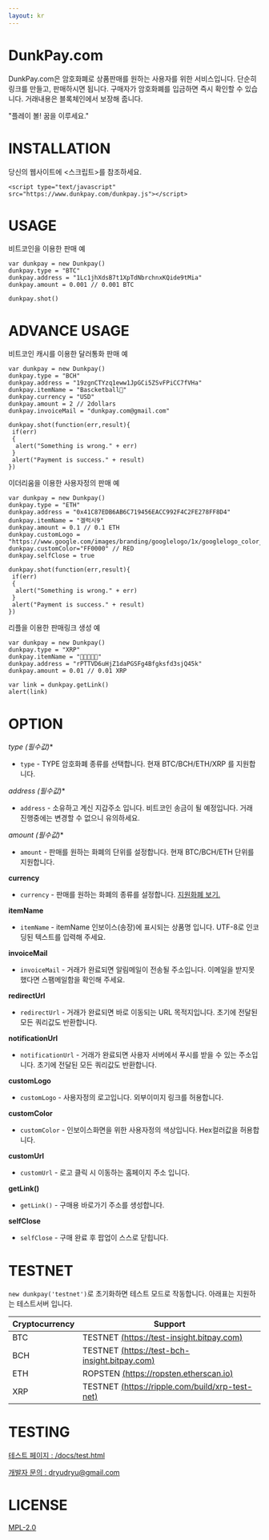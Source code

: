 ```yaml
---
layout: kr
---
```


# DunkPay.com

DunkPay.com은 암호화폐로 상품판매를 원하는 사용자를 위한 서비스입니다.
단순히 링크를 만들고, 판매하시면 됩니다.
구매자가 암호화폐를 입금하면 즉시 확인할 수 있습니다.
거래내용은 블록체인에서 보장해 줍니다.

"플레이 볼! 꿈을 이루세요."

# INSTALLATION
당신의 웹사이트에 <스크립트>를 참조하세요.

```
<script type="text/javascript" src="https://www.dunkpay.com/dunkpay.js"></script>
```

# USAGE

비트코인을 이용한 판매 예

```
var dunkpay = new Dunkpay()
dunkpay.type = "BTC"
dunkpay.address = "1Lc1jhXdsB7t1XpTdNbrchnxKQide9tMia"
dunkpay.amount = 0.001 // 0.001 BTC

dunkpay.shot()
```

# ADVANCE USAGE

비트코인 캐시를 이용한 달러통화 판매 예

```
var dunkpay = new Dunkpay()
dunkpay.type = "BCH"
dunkpay.address = "19zgnCTYzq1eww1JpGCi5ZSvFPiCC7fVHa"
dunkpay.itemName = "Bascketball🏀"
dunkpay.currency = "USD" 
dunkpay.amount = 2 // 2dollars
dunkpay.invoiceMail = "dunkpay.com@gmail.com"

dunkpay.shot(function(err,result){
 if(err)
 {
  alert("Something is wrong." + err)
 } 
 alert("Payment is success." + result)		
})
```

이더리움을 이용한 사용자정의 판매 예

```
var dunkpay = new Dunkpay()
dunkpay.type = "ETH"
dunkpay.address = "0x41C87EDB6AB6C719456EACC992F4C2FE278FF8D4"
dunkpay.itemName = "겔럭시9"
dunkpay.amount = 0.1 // 0.1 ETH  
dunkpay.customLogo = "https://www.google.com/images/branding/googlelogo/1x/googlelogo_color_272x92dp.png" 
dunkpay.customColor="FF0000" // RED
dunkpay.selfClose = true

dunkpay.shot(function(err,result){
 if(err)
 {
  alert("Something is wrong." + err)
 } 
 alert("Payment is success." + result)			
})
```

리플을 이용한 판매링크 생성 예

```
var dunkpay = new Dunkpay()
dunkpay.type = "XRP"
dunkpay.itemName = "🧚🧚🧚🧚🧚"
dunkpay.address = "rPTTVD6uHjZ1daPGSFg4Bfgksfd3sjQ45k"
dunkpay.amount = 0.01 // 0.01 XRP  

var link = dunkpay.getLink()
alert(link)
```

# OPTION

**type (필수값*)**
- `type` - TYPE 암호화폐 종류를 선택합니다. 현재 BTC/BCH/ETH/XRP 를 지원합니다.  

**address (필수값*)**
- `address` - 소유하고 계신 지갑주소 입니다. 비트코인 송금이 될 예정입니다. 거래 진행중에는 변경할 수 없으니 유의하세요.

**amount (필수값*)**
- `amount` - 판매를 원하는 화폐의 단위를 설정합니다. 현재 BTC/BCH/ETH 단위를 지원합니다. 

**currency**
- `currency` - 판매를 원하는 화폐의 종류를 설정합니다. [지원화폐 보기.](https://blockchain.info/api/exchange_rates_api)

**itemName**
- `itemName` - itemName 인보이스(송장)에 표시되는 상품명 입니다. UTF-8로 인코딩된 텍스트를 입력해 주세요.

**invoiceMail**
- `invoiceMail` -  거래가 완료되면 알림메일이 전송될 주소입니다. 이메일을 받지못했다면 스팸메일함을 확인해 주세요.

**redirectUrl**
- `redirectUrl` - 거래가 완료되면 바로 이동되는 URL 목적지입니다. 초기에 전달된 모든 쿼리값도 반환합니다.

**notificationUrl**
- `notificationUrl` - 거래가 완료되면 사용자 서버에서 푸시를 받을 수 있는 주소입니다. 초기에 전달된 모든 쿼리값도 반환합니다.

**customLogo**
- `customLogo` - 사용자정의 로고입니다. 외부이미지 링크를 허용합니다.

**customColor**
- `customColor` - 인보이스화면을 위한 사용자정의 색상입니다. Hex컬러값을 허용합니다.  

**customUrl**
- `customUrl` - 로고 클릭 시 이동하는 홈페이지 주소 입니다. 

**getLink()**
- `getLink()` - 구매용 바로가기 주소를 생성합니다. 

**selfClose**
- `selfClose` - 구매 완료 후 팝업이 스스로 닫힙니다. 


# TESTNET
`new dunkpay('testnet')`로 초기화하면 테스트 모드로 작동합니다.
아래표는 지원하는 테스트서버 입니다.

Cryptocurrency | Support 
------------ | -------------
BTC | TESTNET [(https://test-insight.bitpay.com)](https://test-insight.bitpay.com)
BCH | TESTNET [(https://test-bch-insight.bitpay.com)](https://test-bch-insight.bitpay.com)
ETH | ROPSTEN [(https://ropsten.etherscan.io)](https://ropsten.etherscan.io)
XRP | TESTNET [(https://ripple.com/build/xrp-test-net)](https://ripple.com/build/xrp-test-net)

# TESTING
 [테스트 페이지 : /docs/test.html](/docs/test.html)

 [개발자 문의 : dryudryu@gmail.com](mailto:dryudryu@gmail.com)

# LICENSE
[MPL-2.0](https://www.mozilla.org/MPL/2.0/)
